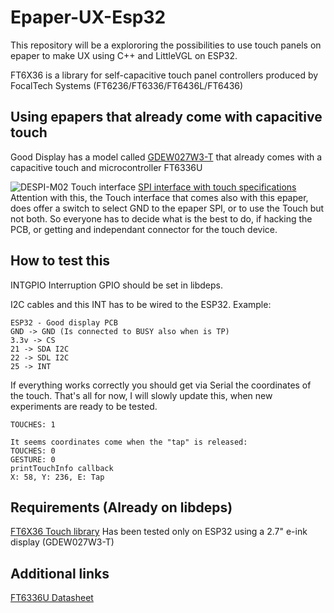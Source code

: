 Epaper-UX-Esp32
===============
This repository will be a explororing the possibilities to use touch panels on epaper to make UX using C++ and LittleVGL on ESP32.


FT6X36 is a library for self-capacitive touch panel controllers produced by FocalTech Systems (FT6236/FT6336/FT6436L/FT6436)

## Using epapers that already come with capacitive touch

Good Display has a model called [GDEW027W3-T](https://zh-tw.buyepaper.com/e-ink-touchscreen-27inch-spi-interface-china-e-ink-manufacturer-p0057.html) that already comes with a capacitive touch and microcontroller FT6336U

![DESPI-M02 Touch interface](https://user-images.githubusercontent.com/2692928/94328947-1f73c400-ffb7-11ea-8964-971785d02b74.jpeg)
[SPI interface with touch specifications](http://www.e-paper-display.com/DESPI-V3.0%20Specification288f.pdf?method=picker&flag=all&id=16d1f900-f95a-4fe3-afc4-f0e67dc5301b&fileId=850&v=1.zip)
Attention with this, the Touch interface that comes also with this epaper, does offer a switch to select GND to the epaper SPI, or to use the Touch but not both. So everyone has to decide what is the best to do, if hacking the PCB, or getting and independant connector for the touch device.

## How to test this

INTGPIO Interruption GPIO should be set in libdeps.

I2C cables and this INT has to be wired to the ESP32. Example:

```
ESP32 - Good display PCB
GND -> GND (Is connected to BUSY also when is TP)
3.3v -> CS
21 -> SDA I2C
22 -> SDL I2C
25 -> INT
```

If everything works correctly you should get via Serial the coordinates of the touch. That's all for now, I will slowly update this, when new experiments are ready to be tested.

```
TOUCHES: 1

It seems coordinates come when the "tap" is released:
TOUCHES: 0
GESTURE: 0
printTouchInfo callback
X: 58, Y: 236, E: Tap

```


## Requirements (Already on libdeps)


[FT6X36 Touch library](https://github.com/strange-v/FT6X36) Has been tested only on ESP32 using a 2.7" e-ink display (GDEW027W3-T)

## Additional links

[FT6336U Datasheet](http://www.e-paper-display.com/download_detail/downloadsId%3d1081.html)